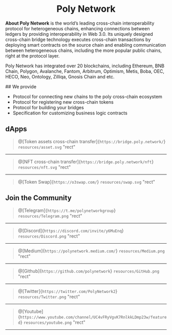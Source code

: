 <h1 align="center">Poly Network</h1>

**About Poly Network** is the world’s leading cross-chain interoperability protocol for heterogeneous chains, enhancing connections between ledgers by providing interoperability in Web 3.0. Its uniquely designed cross-chain bridge technology executes cross-chain transactions by deploying smart contracts on the source chain and enabling communication between heterogeneous chains, including the more popular public chains, right at the protocol layer.

Poly Network has integrated over 20 blockchains, including Ethereum, BNB Chain, Polygon, Avalanche, Fantom, Arbitrum, Optimism, Metis, Boba, OEC, HECO, Neo, Ontology, Zilliqa, Gnosis Chain and etc.

<div align=center><img src="resources/ecosystem.png" alt=""/></div>
## We provide

- Protocol for connecting new chains to the poly cross-chain ecosystem
- Protocol for registering new cross-chain tokens
- Protocol for building your bridges
- Specification for customizing business logic contracts

## dApps

> @[Token assets cross-chain transfer]{`https://bridge.poly.network/`}
> `resources/asset.svg` "rect"

---

> @[NFT cross-chain transfer]{`https://bridge.poly.network/nft`}
> `resources/nft.svg` "rect"

---

> @[Token Swap]{`https://o3swap.com/`}
> `resources/swap.svg` "rect"



## Join the Community


> @[Telegram]{`https://t.me/polynetworkgroup`}
> `resources/Telegram.png` "rect"

---

> @[Discord]{`https://discord.com/invite/y6MuEnq`}
> `resources/Discord.png` "rect"

---

> @[Medium]{`https://polynetwork.medium.com/`}
> `resources/Medium.png` "rect"

---

> @[Github]{`https://github.com/polynetwork`}
> `resources/GitHub.png` "rect"

---

> @[Twitter]{`https://twitter.com/PolyNetwork2`}
> `resources/Twitter.png` "rect"

---

> @[Youtube]{`https://www.youtube.com/channel/UC4vFRyVgvK7RnlkkLDmp23w/featured`}
> `resources/youtube.png` "rect"

---



